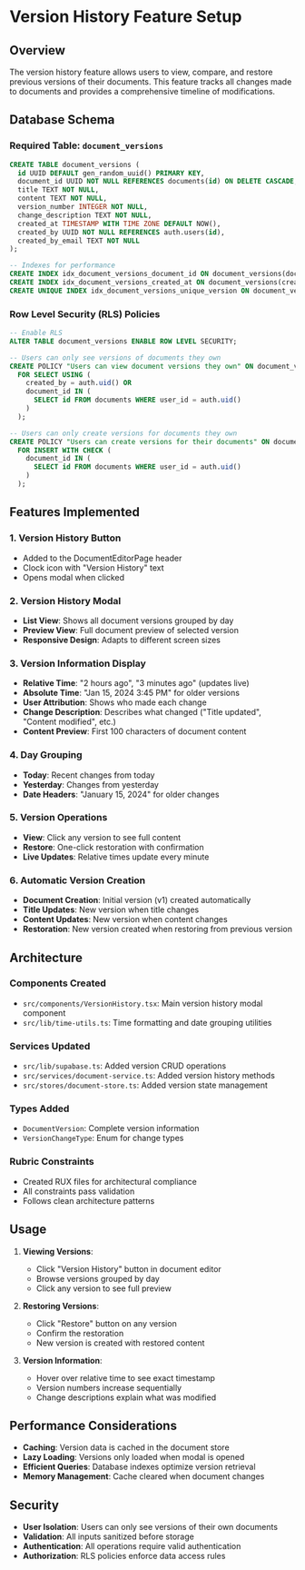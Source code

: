 # Version History Feature Setup

## Overview

The version history feature allows users to view, compare, and restore previous versions of their documents. This feature tracks all changes made to documents and provides a comprehensive timeline of modifications.

## Database Schema

### Required Table: `document_versions`

```sql
CREATE TABLE document_versions (
  id UUID DEFAULT gen_random_uuid() PRIMARY KEY,
  document_id UUID NOT NULL REFERENCES documents(id) ON DELETE CASCADE,
  title TEXT NOT NULL,
  content TEXT NOT NULL,
  version_number INTEGER NOT NULL,
  change_description TEXT NOT NULL,
  created_at TIMESTAMP WITH TIME ZONE DEFAULT NOW(),
  created_by UUID NOT NULL REFERENCES auth.users(id),
  created_by_email TEXT NOT NULL
);

-- Indexes for performance
CREATE INDEX idx_document_versions_document_id ON document_versions(document_id);
CREATE INDEX idx_document_versions_created_at ON document_versions(created_at DESC);
CREATE UNIQUE INDEX idx_document_versions_unique_version ON document_versions(document_id, version_number);
```

### Row Level Security (RLS) Policies

```sql
-- Enable RLS
ALTER TABLE document_versions ENABLE ROW LEVEL SECURITY;

-- Users can only see versions of documents they own
CREATE POLICY "Users can view document versions they own" ON document_versions
  FOR SELECT USING (
    created_by = auth.uid() OR 
    document_id IN (
      SELECT id FROM documents WHERE user_id = auth.uid()
    )
  );

-- Users can only create versions for documents they own
CREATE POLICY "Users can create versions for their documents" ON document_versions
  FOR INSERT WITH CHECK (
    document_id IN (
      SELECT id FROM documents WHERE user_id = auth.uid()
    )
  );
```

## Features Implemented

### 1. Version History Button
- Added to the DocumentEditorPage header
- Clock icon with "Version History" text
- Opens modal when clicked

### 2. Version History Modal
- **List View**: Shows all document versions grouped by day
- **Preview View**: Full document preview of selected version
- **Responsive Design**: Adapts to different screen sizes

### 3. Version Information Display
- **Relative Time**: "2 hours ago", "3 minutes ago" (updates live)
- **Absolute Time**: "Jan 15, 2024 3:45 PM" for older versions
- **User Attribution**: Shows who made each change
- **Change Description**: Describes what changed ("Title updated", "Content modified", etc.)
- **Content Preview**: First 100 characters of document content

### 4. Day Grouping
- **Today**: Recent changes from today
- **Yesterday**: Changes from yesterday
- **Date Headers**: "January 15, 2024" for older changes

### 5. Version Operations
- **View**: Click any version to see full content
- **Restore**: One-click restoration with confirmation
- **Live Updates**: Relative times update every minute

### 6. Automatic Version Creation
- **Document Creation**: Initial version (v1) created automatically
- **Title Updates**: New version when title changes
- **Content Updates**: New version when content changes
- **Restoration**: New version created when restoring from previous version

## Architecture

### Components Created
- `src/components/VersionHistory.tsx`: Main version history modal component
- `src/lib/time-utils.ts`: Time formatting and date grouping utilities

### Services Updated
- `src/lib/supabase.ts`: Added version CRUD operations
- `src/services/document-service.ts`: Added version history methods
- `src/stores/document-store.ts`: Added version state management

### Types Added
- `DocumentVersion`: Complete version information
- `VersionChangeType`: Enum for change types

### Rubric Constraints
- Created RUX files for architectural compliance
- All constraints pass validation
- Follows clean architecture patterns

## Usage

1. **Viewing Versions**:
   - Click "Version History" button in document editor
   - Browse versions grouped by day
   - Click any version to see full preview

2. **Restoring Versions**:
   - Click "Restore" button on any version
   - Confirm the restoration
   - New version is created with restored content

3. **Version Information**:
   - Hover over relative time to see exact timestamp
   - Version numbers increase sequentially
   - Change descriptions explain what was modified

## Performance Considerations

- **Caching**: Version data is cached in the document store
- **Lazy Loading**: Versions only loaded when modal is opened
- **Efficient Queries**: Database indexes optimize version retrieval
- **Memory Management**: Cache cleared when document changes

## Security

- **User Isolation**: Users can only see versions of their own documents
- **Validation**: All inputs sanitized before storage
- **Authentication**: All operations require valid authentication
- **Authorization**: RLS policies enforce data access rules 